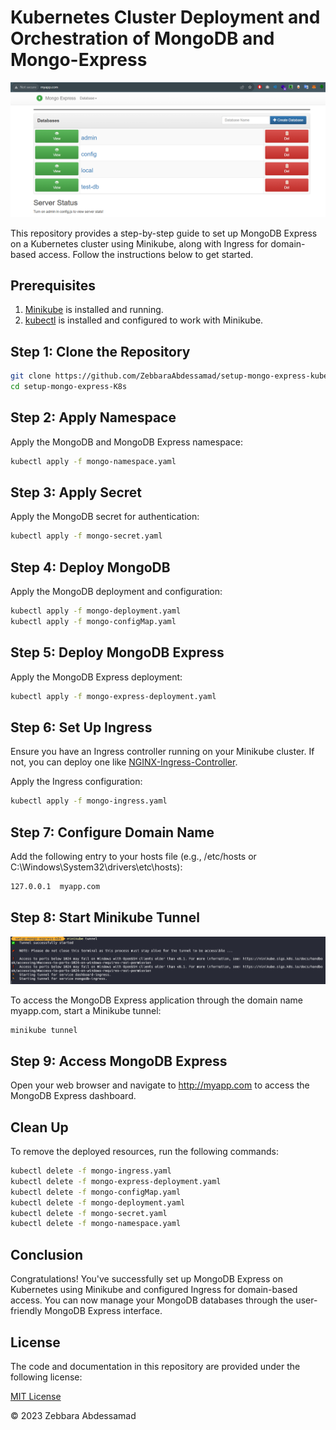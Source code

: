 # Kubernetes Cluster Deployment and Orchestration of MongoDB and Mongo-Express

![Mongo Express](images/mongo-express.PNG)

This repository provides a step-by-step guide to set up MongoDB Express on a Kubernetes cluster using Minikube, along with Ingress for domain-based access. Follow the instructions below to get started.

## Prerequisites

1. [Minikube](https://minikube.sigs.k8s.io/docs/start/) is installed and running.
2. [kubectl](https://kubernetes.io/docs/tasks/tools/install-kubectl/) is installed and configured to work with Minikube.


## Step 1: Clone the Repository

```bash
git clone https://github.com/ZebbaraAbdessamad/setup-mongo-express-kubernetes.git
cd setup-mongo-express-K8s

```
## Step 2: Apply Namespace

Apply the MongoDB and MongoDB Express namespace:

```bash
kubectl apply -f mongo-namespace.yaml

```
## Step 3: Apply Secret

Apply the MongoDB secret for authentication:

```bash
kubectl apply -f mongo-secret.yaml

```

## Step 4: Deploy MongoDB

Apply the MongoDB deployment and configuration:

```bash
kubectl apply -f mongo-deployment.yaml
kubectl apply -f mongo-configMap.yaml

```

## Step 5: Deploy MongoDB Express

Apply the MongoDB Express deployment:

```bash
kubectl apply -f mongo-express-deployment.yaml

```

## Step 6: Set Up Ingress

Ensure you have an Ingress controller running on your Minikube cluster. If not, you can deploy one like [NGINX-Ingress-Controller](https://kubernetes.github.io/ingress-nginx/deploy/).

Apply the Ingress configuration:

```bash
kubectl apply -f mongo-ingress.yaml

```

## Step 7: Configure Domain Name

Add the following entry to your hosts file (e.g., /etc/hosts or C:\Windows\System32\drivers\etc\hosts):

```bash
127.0.0.1  myapp.com

```

## Step 8: Start Minikube Tunnel

![Minikube Tunnel](images/tunnel.PNG)


To access the MongoDB Express application through the domain name myapp.com, start a Minikube tunnel:

```bash
minikube tunnel

```

## Step 9: Access MongoDB Express

Open your web browser and navigate to http://myapp.com to access the MongoDB Express dashboard.



## Clean Up

To remove the deployed resources, run the following commands:

```bash
kubectl delete -f mongo-ingress.yaml
kubectl delete -f mongo-express-deployment.yaml
kubectl delete -f mongo-configMap.yaml
kubectl delete -f mongo-deployment.yaml
kubectl delete -f mongo-secret.yaml
kubectl delete -f mongo-namespace.yaml

```

## Conclusion

Congratulations! You've successfully set up MongoDB Express on Kubernetes using Minikube and configured Ingress for domain-based access. You can now manage your MongoDB databases through the user-friendly MongoDB Express interface.

## License

The code and documentation in this repository are provided under the following license:

[MIT License](https://opensource.org/licenses/MIT)

© 2023 Zebbara Abdessamad

